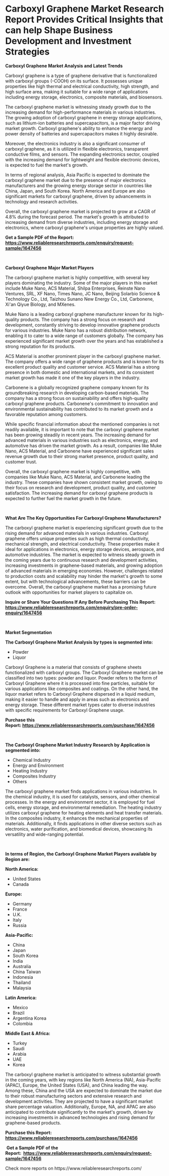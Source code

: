 <p><h1>Carboxyl Graphene Market Research Report Provides Critical Insights that can help Shape Business Development and Investment Strategies</h1></p><p><strong>Carboxyl Graphene Market Analysis and Latest Trends</strong></p>
<p><p>Carboxyl graphene is a type of graphene derivative that is functionalized with carboxyl groups (-COOH) on its surface. It possesses unique properties like high thermal and electrical conductivity, high strength, and high surface area, making it suitable for a wide range of applications including energy storage, electronics, composite materials, and biosensors.</p><p>The carboxyl graphene market is witnessing steady growth due to the increasing demand for high-performance materials in various industries. The growing adoption of carboxyl graphene in energy storage applications, such as lithium-ion batteries and supercapacitors, is a major factor driving market growth. Carboxyl graphene's ability to enhance the energy and power density of batteries and supercapacitors makes it highly desirable.</p><p>Moreover, the electronics industry is also a significant consumer of carboxyl graphene, as it is utilized in flexible electronics, transparent conductive films, and sensors. The expanding electronics sector, coupled with the increasing demand for lightweight and flexible electronic devices, is expected to fuel the market's growth.</p><p>In terms of regional analysis, Asia Pacific is expected to dominate the carboxyl graphene market due to the presence of major electronics manufacturers and the growing energy storage sector in countries like China, Japan, and South Korea. North America and Europe are also significant markets for carboxyl graphene, driven by advancements in technology and research activities.</p><p>Overall, the carboxyl graphene market is projected to grow at a CAGR of 4.8% during the forecast period. The market's growth is attributed to increasing demand from diverse industries, including energy storage and electronics, where carboxyl graphene's unique properties are highly valued.</p></p>
<p><strong>Get a Sample PDF of the Report:&nbsp; <a href="https://www.reliableresearchreports.com/enquiry/request-sample/1647456">https://www.reliableresearchreports.com/enquiry/request-sample/1647456</a></strong></p>
<p>&nbsp;</p>
<p><strong>Carboxyl Graphene Major Market Players</strong></p>
<p><p>The carboxyl graphene market is highly competitive, with several key players dominating the industry. Some of the major players in this market include Muke Nano, ACS Material, Shilpa Enterprises, Reinste Nano Ventures, SRL, XF Nano, Times Nano, JC Nano, Beijing Solarbio Science & Technology Co., Ltd, Taizhou Sunano New Energy Co., Ltd, Carbonene, Xi'an Qiyue Biology, and MXenes.</p><p>Muke Nano is a leading carboxyl graphene manufacturer known for its high-quality products. The company has a strong focus on research and development, constantly striving to develop innovative graphene products for various industries. Muke Nano has a robust distribution network, enabling it to cater to a wide range of customers globally. The company has experienced significant market growth over the years and has established a strong reputation for its products.</p><p>ACS Material is another prominent player in the carboxyl graphene market. The company offers a wide range of graphene products and is known for its excellent product quality and customer service. ACS Material has a strong presence in both domestic and international markets, and its consistent market growth has made it one of the key players in the industry.</p><p>Carbonene is a globally recognized graphene company known for its groundbreaking research in developing carbon-based materials. The company has a strong focus on sustainability and offers high-quality carboxyl graphene products. Carbonene's commitment to innovation and environmental sustainability has contributed to its market growth and a favorable reputation among customers.</p><p>While specific financial information about the mentioned companies is not readily available, it is important to note that the carboxyl graphene market has been growing steadily in recent years. The increasing demand for advanced materials in various industries such as electronics, energy, and automotive has driven the market growth. As a result, companies like Muke Nano, ACS Material, and Carbonene have experienced significant sales revenue growth due to their strong market presence, product quality, and customer trust.</p><p>Overall, the carboxyl graphene market is highly competitive, with companies like Muke Nano, ACS Material, and Carbonene leading the industry. These companies have shown consistent market growth, owing to their focus on research and development, product quality, and customer satisfaction. The increasing demand for carboxyl graphene products is expected to further fuel the market growth in the future.</p></p>
<p>&nbsp;</p>
<p><strong>What Are The Key Opportunities For Carboxyl Graphene Manufacturers?</strong></p>
<p><p>The carboxyl graphene market is experiencing significant growth due to the rising demand for advanced materials in various industries. Carboxyl graphene offers unique properties such as high thermal conductivity, mechanical strength, and electrical conductivity. These properties make it ideal for applications in electronics, energy storage devices, aerospace, and automotive industries. The market is expected to witness steady growth in the coming years due to continuous research and development activities, increasing investments in graphene-based materials, and growing adoption of advanced materials in emerging economies. However, challenges related to production costs and scalability may hinder the market's growth to some extent, but with technological advancements, these barriers can be overcome. Overall, the carboxyl graphene market has a promising future outlook with opportunities for market players to capitalize on.</p></p>
<p><strong>Inquire or Share Your Questions If Any Before Purchasing This Report: <a href="https://www.reliableresearchreports.com/enquiry/pre-order-enquiry/1647456">https://www.reliableresearchreports.com/enquiry/pre-order-enquiry/1647456</a></strong></p>
<p>&nbsp;</p>
<p><strong>Market Segmentation</strong></p>
<p><strong>The Carboxyl Graphene Market Analysis by types is segmented into:</strong></p>
<p><ul><li>Powder</li><li>Liquor</li></ul></p>
<p><p>Carboxyl Graphene is a material that consists of graphene sheets functionalized with carboxyl groups. The Carboxyl Graphene market can be classified into two types: powder and liquor. Powder refers to the form of Carboxyl Graphene where it is processed into fine particles, suitable for various applications like composites and coatings. On the other hand, the liquor market refers to Carboxyl Graphene dispersed in a liquid medium, making it easier to handle and apply in areas such as electronics and energy storage. These different market types cater to diverse industries with specific requirements for Carboxyl Graphene usage.</p></p>
<p><strong>Purchase this Report:&nbsp;<a href="https://www.reliableresearchreports.com/purchase/1647456">https://www.reliableresearchreports.com/purchase/1647456</a></strong></p>
<p>&nbsp;</p>
<p><strong>The Carboxyl Graphene Market Industry Research by Application is segmented into:</strong></p>
<p><ul><li>Chemical Industry</li><li>Energy and Environment</li><li>Heating Industry</li><li>Composites Industry</li><li>Others</li></ul></p>
<p><p>The carboxyl graphene market finds applications in various industries. In the chemical industry, it is used for catalysts, sensors, and other chemical processes. In the energy and environment sector, it is employed for fuel cells, energy storage, and environmental remediation. The heating industry utilizes carboxyl graphene for heating elements and heat transfer materials. In the composites industry, it enhances the mechanical properties of materials. Additionally, it finds applications in other diverse sectors such as electronics, water purification, and biomedical devices, showcasing its versatility and wide-ranging potential.</p></p>
<p>&nbsp;</p>
<p><strong>In terms of Region, the Carboxyl Graphene Market Players available by Region are:</strong></p>
<p>
    <p> <strong> North America: </strong>
        <ul>
            <li>United States</li>
            <li>Canada</li>
        </ul>
        </p> 
    <p> <strong> Europe: </strong>
        <ul>
            <li>Germany</li>
            <li>France</li>
            <li>U.K.</li>
            <li>Italy</li>
            <li>Russia</li>
        </ul>
        </p> 
    <p> <strong> Asia-Pacific: </strong>
        <ul>
            <li>China</li>
            <li>Japan</li>
            <li>South Korea</li>
            <li>India</li>
            <li>Australia</li>
            <li>China Taiwan</li>
            <li>Indonesia</li>
            <li>Thailand</li>
            <li>Malaysia</li>
        </ul>
        </p> 
    <p> <strong> Latin America: </strong>
        <ul>
            <li>Mexico</li>
            <li>Brazil</li>
            <li>Argentina Korea</li>
            <li>Colombia</li>
        </ul>
        </p> 
    <p> <strong> Middle East & Africa: </strong>
        <ul>
            <li>Turkey</li>
            <li>Saudi</li>
            <li>Arabia</li>
            <li>UAE</li>
            <li>Korea</li>
        </ul>
    </p>
    </p>
<p><p>The carboxyl graphene market is anticipated to witness substantial growth in the coming years, with key regions like North America (NA), Asia-Pacific (APAC), Europe, the United States (USA), and China leading the way. Among these, China and the USA are expected to dominate the market due to their robust manufacturing sectors and extensive research and development activities. They are projected to have a significant market share percentage valuation. Additionally, Europe, NA, and APAC are also anticipated to contribute significantly to the market's growth, driven by increasing investments in advanced technologies and rising demand for graphene-based products.</p></p>
<p><strong>Purchase this Report: <a href="https://www.reliableresearchreports.com/purchase/1647456">https://www.reliableresearchreports.com/purchase/1647456</a></strong></p>
<p>&nbsp;<strong>Get a Sample PDF of the Report:&nbsp;&nbsp;<a href="https://www.reliableresearchreports.com/enquiry/request-sample/1647456">https://www.reliableresearchreports.com/enquiry/request-sample/1647456</a></strong></p>
<p><strong></strong></p>
<p>Check more reports on https://www.reliableresearchreports.com/</p>